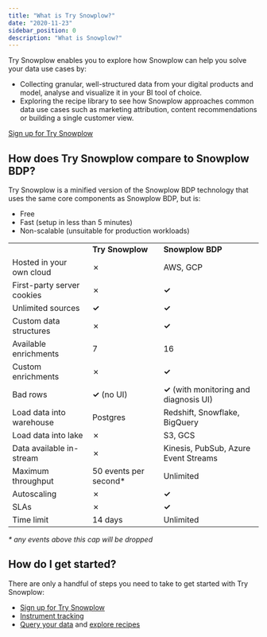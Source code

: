 ```yaml
---
title: "What is Try Snowplow?"
date: "2020-11-23"
sidebar_position: 0
description: "What is Snowplow?"
---
```


Try Snowplow enables you to explore how Snowplow can help you solve your data use cases by:

- Collecting granular, well-structured data from your digital products and model, analyse and visualize it in your BI tool of choice. 
- Exploring the recipe library to see how Snowplow approaches common data use cases such as marketing attribution, content recommendations or building a single customer view.

[Sign up for Try Snowplow](https://try.snowplowanalytics.com)

## How does Try Snowplow compare to Snowplow BDP?

Try Snowplow is a minified version of the Snowplow BDP technology that uses the same core components as Snowplow BDP, but is:

- Free
- Fast (setup in less than 5 minutes)
- Non-scalable (unsuitable for production workloads)

<table><tbody><tr><td></td><td class="has-text-align-center" data-align="center"><strong>Try Snowplow</strong></td><td class="has-text-align-center" data-align="center"><strong>Snowplow BDP</strong></td></tr><tr><td>Hosted in your own cloud</td><td class="has-text-align-center" data-align="center">✗</td><td class="has-text-align-center" data-align="center">AWS, GCP</td></tr><tr><td>First-party server cookies</td><td class="has-text-align-center" data-align="center">✗</td><td class="has-text-align-center" data-align="center"><strong>✓</strong></td></tr><tr><td>Unlimited sources</td><td class="has-text-align-center" data-align="center"><strong>✓</strong></td><td class="has-text-align-center" data-align="center"><strong>✓</strong></td></tr><tr><td>Custom data structures</td><td class="has-text-align-center" data-align="center">✗</td><td class="has-text-align-center" data-align="center"><strong>✓</strong></td></tr><tr><td>Available enrichments</td><td class="has-text-align-center" data-align="center">7</td><td class="has-text-align-center" data-align="center">16</td></tr><tr><td>Custom enrichments</td><td class="has-text-align-center" data-align="center">✗</td><td class="has-text-align-center" data-align="center"><strong>✓</strong></td></tr><tr><td>Bad rows</td><td class="has-text-align-center" data-align="center"><strong>✓</strong> (no UI)</td><td class="has-text-align-center" data-align="center"><strong>✓</strong> (with monitoring and diagnosis UI)</td></tr><tr><td>Load data into warehouse</td><td class="has-text-align-center" data-align="center">Postgres</td><td class="has-text-align-center" data-align="center">Redshift, Snowflake, BigQuery</td></tr><tr><td>Load data into lake</td><td class="has-text-align-center" data-align="center">✗</td><td class="has-text-align-center" data-align="center">S3, GCS</td></tr><tr><td>Data available in-stream</td><td class="has-text-align-center" data-align="center">✗</td><td class="has-text-align-center" data-align="center">Kinesis, PubSub, Azure Event Streams</td></tr><tr><td>Maximum throughput</td><td class="has-text-align-center" data-align="center">50 events per second*</td><td class="has-text-align-center" data-align="center">Unlimited</td></tr><tr><td>Autoscaling</td><td class="has-text-align-center" data-align="center">✗</td><td class="has-text-align-center" data-align="center"><strong>✓</strong></td></tr><tr><td>SLAs</td><td class="has-text-align-center" data-align="center">✗</td><td class="has-text-align-center" data-align="center"><strong>✓</strong></td></tr><tr><td>Time limit</td><td class="has-text-align-center" data-align="center">14 days</td><td class="has-text-align-center" data-align="center">Unlimited</td></tr></tbody></table>

_\* any events above this cap will be dropped_

## How do I get started?

There are only a handful of steps you need to take to get started with Try Snowplow:

- [Sign up for Try Snowplow](https://try.snowplowanalytics.com)
- [Instrument tracking](/docs/try-snowplow/tracking-events-with-try-snowplow/index.md)
- [Query your data](/docs/try-snowplow/accessing-and-querying-your-try-snowplow-data/index.md) and [explore recipes](/docs/try-snowplow/recipes/index.md)
